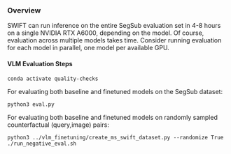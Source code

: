### Overview
SWIFT can run inference on the entire SegSub evaluation set in 4-8 hours on a single NVIDIA RTX A6000, depending on the model.
Of course, evaluation across multiple models takes time. Consider running evaluation for each model in parallel, one model per available GPU.

#### VLM Evaluation Steps
```
conda activate quality-checks
```

For evaluating both baseline and finetuned models on the SegSub dataset:
```
python3 eval.py
```

<!-- ```
export CUDA_VISIBLE_DEVICES=0
./run_swift_eval ckpt_dir model_id
...

python3 eval.py
``` -->

For evaluating both baseline and finetuned models on randomly sampled counterfactual (query,image) pairs:
```
python3 ../vlm_finetuning/create_ms_swift_dataset.py --randomize True
./run_negative_eval.sh
```
